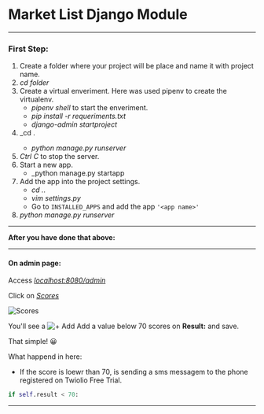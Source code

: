 # Market List Django Module

---

### First Step:

1. Create a folder where your project will be place and name it with project name.
2. _cd folder_
3. Create a virtual enveriment. Here was used pipenv to create the virtualenv.
   * _pipenv shell_ to start the enveriment.
   * _pip install -r requeriments.txt_
   * _django-admin startproject <project name>_
4. _cd <project name>.
   * _python manage.py runserver_
5. _Ctrl C_ to stop the server.
6. Start a new app.
   * _python manage.py startapp <app name>
7. Add the app into the project settings.
   * _cd .._
   * _vim settings.py_
   * Go to `INSTALLED_APPS` and add the app `'<app name>'`
8. _python manage.py runserver_

---

**After you have done that above:**

---
#### On admin page:
Access [_localhost:8080/admin_](http://127.0.0.1:8000/admin/)

Click on [_Scores_](http://127.0.0.1:8000/admin/scores/score/)

![_Scores_](img/1.png)

You'll see a ![+ Add](img/3.png)
Add a value below 70 scores on **Result:** and save.

That simple! :grinning:

What happend in here:

* If the score is loewr than 70, is sending a sms messagem to the phone registered on Twiolio Free Trial.
```Python
if self.result < 70:
```

---


